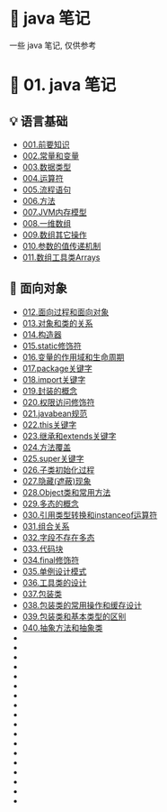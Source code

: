 # :pencil: java 笔记
一些 java 笔记, 仅供参考

# :tea: 01. java 笔记 
## :bulb: 语言基础
- <a href="01.java_notes\001.前要知识.md">001.前要知识</a>  
- <a href="01.java_notes\002.常量和变量.md">002.常量和变量</a>  
- <a href="01.java_notes\003.数据类型.md">003.数据类型</a>  
- <a href="01.java_notes\004.运算符.md">004.运算符</a>  
- <a href="01.java_notes\005.流程语句.md">005.流程语句</a>  
- <a href="01.java_notes\006.方法.md">006.方法</a>  
- <a href="01.java_notes\007.JVM内存模型.md">007.JVM内存模型</a>  
- <a href="01.java_notes\008.一维数组.md">008.一维数组</a>  
- <a href="01.java_notes\009.数组其它操作.md">009.数组其它操作</a>  
- <a href="01.java_notes\010.参数的值传递机制.md">010.参数的值传递机制</a>  
- <a href="01.java_notes\011.数组工具类Arrays.md">011.数组工具类Arrays</a>   

## :green_apple: 面向对象

- <a href="01.java_notes\012.面向过程和面向对象.md">012.面向过程和面向对象</a>  
- <a href="01.java_notes\013.对象和类的关系.md">013.对象和类的关系</a>  
- <a href="01.java_notes\014.构造器.md">014.构造器</a>  
- <a href="01.java_notes\015.static修饰符.md">015.static修饰符</a>  
- <a href="01.java_notes\016.变量的作用域和生命周期.md">016.变量的作用域和生命周期</a>  
- <a href="01.java_notes\017.package关键字.md">017.package关键字</a>  
- <a href="01.java_notes\018.import关键字.md">018.import关键字</a>  
- <a href="01.java_notes\019.封装的概念.md">019.封装的概念</a>  
- <a href="01.java_notes\020.权限访问修饰符.md">020.权限访问修饰符</a>  
- <a href="01.java_notes\021.javabean规范.md">021.javabean规范</a>  
- <a href="01.java_notes\022.this关键字.md">022.this关键字</a>  
- <a href="01.java_notes\023.继承和extends关键字.md">023.继承和extends关键字</a>  
- <a href="01.java_notes\024.方法覆盖.md">024.方法覆盖</a>  
- <a href="01.java_notes\025.super关键字.md">025.super关键字</a>  
- <a href="01.java_notes\026.子类初始化过程.md">026.子类初始化过程</a>  
- <a href="01.java_notes\027.隐藏(遮蔽)现象.md">027.隐藏(遮蔽)现象</a>  
- <a href="01.java_notes\028.Object类和常用方法.md">028.Object类和常用方法</a>  
- <a href="01.java_notes\029.多态的概念.md">029.多态的概念</a>  
- <a href="01.java_notes\030.引用类型转换和instanceof运算符.md">030.引用类型转换和instanceof运算符</a>  
- <a href="01.java_notes\031.组合关系.md">031.组合关系</a>  
- <a href="01.java_notes\032.字段不存在多态.md">032.字段不存在多态</a>  
- <a href="01.java_notes\033.代码块.md">033.代码块</a>  
- <a href="01.java_notes\034.final修饰符.md">034.final修饰符</a>  
- <a href="01.java_notes\035.单例设计模式.md">035.单例设计模式</a>  
- <a href="01.java_notes\036.工具类的设计.md">036.工具类的设计</a>   
- <a href="01.java_notes\037.包装类.md">037.包装类</a>  
- <a href="01.java_notes\038.包装类的常用操作和缓存设计.md">038.包装类的常用操作和缓存设计</a>  
- <a href="01.java_notes\039.包装类和基本类型的区别.md">039.包装类和基本类型的区别</a>  
- <a href="01.java_notes\040.抽象方法和抽象类.md">040.抽象方法和抽象类</a>  
- <a href=""></a>  
- <a href=""></a>  
- <a href=""></a>  
- <a href=""></a>  
- <a href=""></a>  
- <a href=""></a>  
- <a href=""></a>  
- <a href=""></a>  
- <a href=""></a>  
- <a href=""></a>  
- <a href=""></a>  
- <a href=""></a>  
- <a href=""></a>  
- <a href=""></a>  
- <a href=""></a>  
- <a href=""></a>  
- <a href=""></a>  
- <a href=""></a>  
